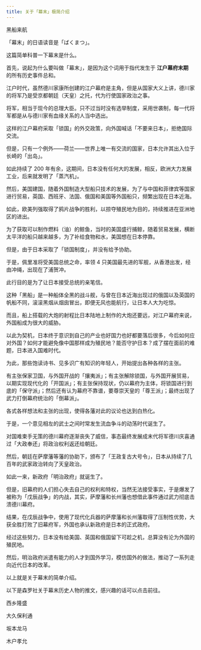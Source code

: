 ```yaml
---
title: 关于「幕末」极简介绍
---
```


黑船来航

「幕末」的日语读音是「ばくまつ」。

这篇简单科普一下幕末是什么。

首先，说起为什么要叫做「幕末」，是因为这个词用于指代发生于 **江户幕府末期** 的所有历史事件总和。

江户时代，虽然德川家康所创建的江户幕府是主角，但是从国家大义上讲，德川家的将军乃是受京都朝廷（天皇）之托，代为行使国家政治之事。

将军，相当于现今的总理大臣。只不过当时没有选举制度，采用世袭制，每一代将军都是从与德川家有血缘关系的人当中选出。

这样的江户幕府采取「锁国」的外交政策，向外国喊话「不要来日本」，拒绝国际交流。

但是，只有一个例外——荷兰——世界上唯一有交流的国家，日本允许其出入位于长崎的「出岛」。

如此持续了 200 年有余，这期间，日本没有任何大的发展，相反，欧洲大力发展工业，后来就发明了「蒸汽机」。

然后，美国建国，随着外国制造大型船只技术的发展，为了与中国和菲律宾等国家进行贸易，英国、西班牙、法国、俄国和美国等外国船只，频繁出现在日本近海。

如此，欧美列强取得了鸦片战争的胜利，以掠夺殖民地为目的，持续推进在亚洲地区的进出。

为了获取可以制作燃料（油）的鲸鱼，当时的美国盛行捕鲸，随着贸易发展，横断太平洋的船只越来越多，为了补给食物和水，美国想在日本停靠。

但是，由于日本采取了「锁国制度」，并没有给予协助。

于是，佩里准将受美国总统之命，率领 4 只美国最先进的军舰，从香港出发，经由冲绳，出现在了浦贺冲。

此行目的是为了让日本接受总统的亲笔信。

这种「黑船」是一种船体全黑的战斗舰，与曾在日本近海出现过的俄国以及英国的帆船不同，滚滚黑烟从烟囱冒出，即便无风也能航行，让日本人大为吃惊。

而且，船上搭载的大炮的射程比日本陆地上制作的大炮还要远，对江户幕府来说，外国船成为很大的威胁。

以此为契机，日本终于意识到自己的产业也好国力也好都要落后很多，今后如何应对外国？如何才能避免像中国那样成为殖民地？能否守护日本？成了摆在面前的难题，日本进入国难时代。

为此，那些饱读诗书、见多识广有知识的年轻人，开始提出各种各样的主张。

有主张保家卫国，与外国开战的「攘夷派」；有主张解除锁国，与外国开展贸易，以期实现现代化的「开国派」；有主张保持现状，仍以幕府为主体，将锁国进行到底的「保守派」；然后还有认为幕府不靠谱，要尊崇天皇的「尊王派」；最终出现了武力打倒幕府统治的「倒幕派」。

各式各样想法和主张的出现，使得各藩对此的议论也达到白热化。

于是，一个意见相左的武士之间时常发生流血争斗的动荡时代诞生了。

对国难束手无策的德川幕府逐渐丧失了威信，事态最终发展成末代将军德川庆喜通过「大政奉还」将政治权利返还给朝廷。

然后，朝廷在萨摩藩等藩的协助下，颁布了「王政复古大号令」，日本从持续了几百年的武家政治转向了天皇政治。

如此一来，新政府「明治政府」就诞生了。

但是，旧幕府的人们担心失去自己的权利和特权，当然无法接受事实，于是爆发了被称为「戊辰战争」的内战，其实，萨摩藩和长州藩也想借此事件通过武力彻底击溃德川幕府。

结果，在戊辰战争中，使用了现代化兵器的萨摩藩和长州藩取得了压制性优势，大获全胜打败了旧幕府军，外国也承认新政府是日本的正式政府。

经过这些努力，日本没有给美国、英国和俄国留下可趁之机，总算没有沦为外国的殖民地。

然后，明治政府派遣有能力的人才到国外学习，模仿国外的做法，推动了一系列走向近代日本的改革。

以上就是关于幕末的简单介绍。

以下是森罗社关于幕末历史人物的推文，感兴趣的话可以点击前往。

西乡隆盛

大久保利通  

坂本龙马  

木户孝允


